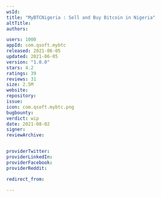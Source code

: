 ```yaml
---
wsId: 
title: "MyBTCNigeria : Sell and Buy Bitcoin in Nigeria"
altTitle: 
authors:

users: 1000
appId: com.qsoft.mybtc
released: 2021-06-05
updated: 2021-06-05
version: "1.0.0"
stars: 4.2
ratings: 39
reviews: 31
size: 2.5M
website: 
repository: 
issue: 
icon: com.qsoft.mybtc.png
bugbounty: 
verdict: wip
date: 2021-08-02
signer: 
reviewArchive:


providerTwitter: 
providerLinkedIn: 
providerFacebook: 
providerReddit: 

redirect_from:

---
```




